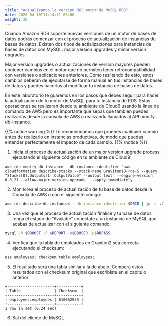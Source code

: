 ```yaml
---
title: "Actualizando la version del motor de MySQL RDS"
date: 2020-04-10T11:14:51-06:00
weight: 30
---
```


Cuando Amazon RDS soporte nuevas versiones de un motor de bases de datos podrás comenzar con el proceso de actualización de instancias de bases de datos.
Existen dos tipos de actializaciones para instancias de bases de datos con MySQL: major version upgrades y minor version upgrades.

Major version upgrades o actualizaciones de version mayores pueden contener cambios en el motor que no permiten tener retrocompatibilidad con versiones o aplicaciones anteriores. Como resiltando de esto, estos cambios deberan de ejecutarse de forma manual en tus instancias de bases de datos y puedes hacerlos al modificar tu instancia de bases de datos.

En este laboratorio te guaremos en los pasos que debes seguir para hacer la actualizacion de tu motor de MySQL para tu instancia de RDS. Estas operaciones se realizaran desde tu ambiente de Cloud9 usando la linea de comando de AWS pero es importante que sepas que tambien puedes realizarlas desde la consola de AWS o realizando llamados al API modify-db-instance.

{{% notice warning %}} 
Te recomendamos que pruebes cualquier cambio antes de realizarlo en instancias productivas, de modo que puedas entender perfectamente el impacto de cada cambio.
{{% /notice %}}

1. Inicia el proceso de actualización de un major version upgrade process ejecutando el siguiente código en tu ambiente de Cloud9:

```
aws rds modify-db-instance --db-instance-identifier `aws cloudformation describe-stacks --stack-name GravitonID-rds-5 --query "Stacks[0].Outputs[1].OutputValue" --output text` --engine-version 8.0.21 --allow-major-version-upgrade  --apply-immediately
```

2. Monitorea el proceso de actualización de tu base de datos desde la Consola de AWS o con el siguiente código:

```bash 
aws rds describe-db-instances --db-instance-identifier $DBID | jq -r .DBInstances[0].DBInstanceStatus
```

3. Una vez que el proceso de actualización finalice y tu base de datos tenga el estado de "Availabe" conectate a un instancia de MySQL que acabas de actualizar con el siguiente comando:

```bash
mysql -h $DBHOST -P $DBPORT -u$DBUSER -p$DBPASS
```

4. Verifica que la tabla de empleados en Graviton2 sea correcta ejecutando el checksum:

```bash
use employees; checksum table employees;
```

5. El resultado será una tabla similar a la de abajo. Compara estos resultados con el checksum original que escribiste en el capitulo anterior

```
+---------------------+-----------+
| Table               | Checksum  |
+---------------------+-----------+
| employees.employees | 610052939 |
+---------------------+-----------+
1 row in set (0.24 sec)
```

6. Sal del cliente de MySQL
